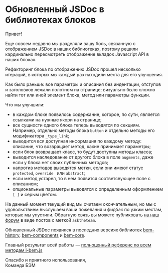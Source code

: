 # Обновленный JSDoc в библиотеках блоков

Привет!

Еще совсем недавно мы разделяли вашу боль, связанную с отображением JSDoc в наших библиотеках, поэтому решили кардинально пересмотреть отображение вкладок Javascript API в наших блоках. 

Рефакторинг блока по отображению JSDoc прошел несколько итераций, в которых мы каждый раз находили места для его улучшения. 

Как было раньше: все параметры и описания без индентации, отступов и заголовков лежали полотном на странице; визуально было сложно найти тот или иной элемент блока, метод или параметры функции.

Что мы улучшили:
- в каждом блоке появилось содержание, которое, по сути, является ссылками на нужные якори на странице;
- все сущности одного блока теперь выводятся по секциям. Например, отдельно методы блока `button` и отдельно методы его модификатора `_type_link`;
- выводится вся доступная информация по каждому методу: описание, что возвращает метод, какие принимает параметры;
- если блок возвращает класс, то будут доступны методы класса;
- выводится наследование от другого блока в поле `augments`, даже если у блока нет своих публичныx методов;
- напротив методов выводятся метки, если они имеют статус `protected`, `override ` или `abstract`;
- если метод устарел, то в нем появится соответсвующее поле с описанием;
- опциональные параметры выводятся с определенным оформлением `[ ]` и серым цветом.

На данный момент текущий вид мы считаем окончательным, но мы с удовольствием выслушаем ваши пожелания и фидбэк по узким местам, которые мы упустили.
Обратную связь вы можете публиковать [на наш форум](https://ru.bem.info/forum/?labels=asktheteam) в виде постов с меткой `asktheteam`.

Обновленный JSDoc появился в последних версиях библиотек [bem-history](https://bem.info/libs/bem-history/), [bem-components](https://bem.info/libs/bem-components/) и [bem-core](https://bem.info/libs/bem-core/).

Главный результат всей работы — [полноценный референс по всем методам i-bem.js](https://ru.bem.info/libs/bem-core/current/desktop/i-bem/jsdoc/)

Спасибо и приятного использования,<br>
Команда БЭМ
